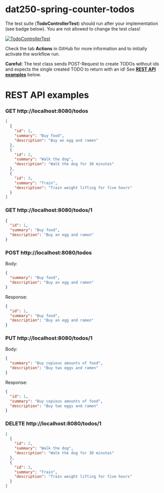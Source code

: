 # dat250-spring-counter-todos

The test suite (**TodoControllerTest**) should run after your implementation (see badge below). You are not allowed to change the test class!
 
[![TodoControllerTest](../../actions/workflows/main.yml/badge.svg)](../../actions/workflows/main.yml)

Check the tab **Actions** in GitHub for more information and to initially activate the workflow run.

**Careful:** The test class sends POST-Request to create TODOs without ids and expects the single created TODO to return with an id!
See **[REST API examples](https://github.com/selabhvl/dat250-spring-counters-todos/tree/main#rest-api-examples)** below.

# REST API examples

### **GET** http://localhost:8080/todos
```json
[
  {
    "id": 1,
    "summary": "Buy food",
    "description": "Buy an egg and ramen"
  },
  {
    "id": 2,
    "summary": "Walk the dog",
    "description": "Walk the dog for 30 minutes"
  },
  {
    "id": 3,
    "summary": "Train",
    "description": "Train weight lifting for five hours"
  }
]
```

### **GET** http://localhost:8080/todos/1
```json
{
  "id": 1,
  "summary": "Buy food",
  "description": "Buy an egg and ramen"
}
```

### **POST** http://localhost:8080/todos

Body:
```json
{
  "summary": "Buy food",
  "description": "Buy an egg and ramen"
}
```
Response:
```json
{
  "id": 1,
  "summary": "Buy food",
  "description": "Buy an egg and ramen"
}
```
### PUT http://localhost:8080/todos/1

Body:
```json
{
  "summary": "Buy copious amounts of food",
  "description": "Buy two eggs and ramen"
}
```
Response:
```json
{
  "id": 1,
  "summary": "Buy copious amounts of food",
  "description": "Buy two eggs and ramen"
}
```
### DELETE http://localhost:8080/todos/1
```json
[
  {
    "id": 2,
    "summary": "Walk the dog",
    "description": "Walk the dog for 30 minutes"
  },
  {
    "id": 3,
    "summary": "Train",
    "description": "Train weight lifting for five hours"
  }
]
```


